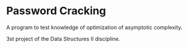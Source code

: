 # Password Cracking

A program to test knowledge of optimization of asymptotic complexity.

3st project of the Data Structures II discipline.
